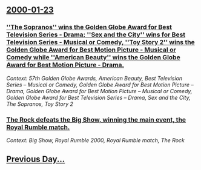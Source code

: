 ## [2000-01-23](/news/2000/01/23/index.md)

### [''The Sopranos'' wins the Golden Globe Award for Best Television Series - Drama; ''Sex and the City'' wins for Best Television Series - Musical or Comedy,  ''Toy Story 2'' wins the Golden Globe Award for Best Motion Picture - Musical or Comedy while ''American Beauty'' wins the Golden Globe Award for Best Motion Picture - Drama.](/news/2000/01/23/the-sopranos-wins-the-golden-globe-award-for-best-television-series-a-drama-sex-and-the-city-wins-for-best-television-series-a.md)
_Context: 57th Golden Globe Awards, American Beauty, Best Television Series – Musical or Comedy, Golden Globe Award for Best Motion Picture – Drama, Golden Globe Award for Best Motion Picture – Musical or Comedy, Golden Globe Award for Best Television Series – Drama, Sex and the City, The Sopranos, Toy Story 2_

### [The Rock defeats the Big Show, winning the main event, the Royal Rumble match.](/news/2000/01/23/the-rock-defeats-the-big-show-winning-the-main-event-the-royal-rumble-match.md)
_Context: Big Show, Royal Rumble 2000, Royal Rumble match, The Rock_

## [Previous Day...](/news/2000/01/22/index.md)

